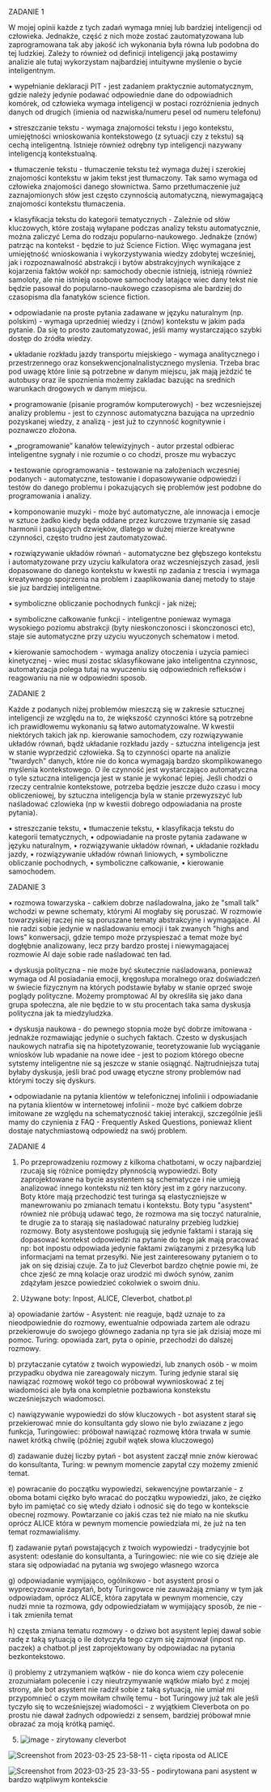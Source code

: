 ZADANIE 1

W mojej opinii każde z tych zadań wymaga mniej lub bardziej inteligencji od człowieka. Jednakże, część z nich może zostać zautomatyzowana lub zaprogramowana tak aby jakość ich wykonania była równa lub podobna do tej ludzkiej. Zależy to również od definicji inteligencji jaką postawimy analizie ale tutaj wykorzystam najbardziej intuitywne myślenie o bycie inteligentnym. 

• wypełnianie deklaracji PIT - jest zadaniem praktycznie automatycznym, gdzie należy jedynie podawać odpowiednie dane do odpowiadnich komórek, od człowieka wymaga inteligencji w postaci rozróżnienia jednych danych od drugich (imienia od nazwiska/numeru pesel od numeru telefonu)

• streszczanie tekstu - wymaga znajomości tekstu i jego kontekstu, umiejętności wnioskowania kontekstowego (z sytuacji czy z tekstu) są cechą inteligentną. Istnieje również odrębny typ inteligencji nazywany inteligencją kontekstualną. 

• tłumaczenie tekstu - tłumaczenie tekstu też wymaga dużej i szerokiej znajomości kontekstu w jakim tekst jest tłumaczony. Tak samo wymaga od człowieka znajomości danego słownictwa. Samo przetłumaczenie już zaznajomionych słów jest często czynnością automatyczną, niewymagającą znajomości kontekstu tłumaczenia. 

• klasyfikacja tekstu do kategorii tematycznych - Zależnie od słów kluczowych, które zostają wyłapane podczas analizy tekstu automatycznie, można zaliczyć Lema do rodzaju popularno-naukowego. Jednakże (znów) patrząc na kontekst - będzie to już Science Fiction. Więc wymagana jest umiejętność wnioskowania i wykorzystywania wiedzy zdobytej wcześniej, jak i rozpoznawalność abstrakcji i bytów abstrakcyjnych wynikające z kojarzenia faktów wokół np: samochody obecnie istnieją, istnieją również samoloty, ale nie istnieją osobowe samochody latające wiec dany tekst nie będzie pasował do popularno-naukowego czasopisma ale bardziej do czasopisma dla fanatyków science fiction. 

• odpowiadanie na proste pytania zadawane w języku naturalnym (np. polskim) - wymaga uprzedniej wiedzy i (znów) kontekstu w jakim pada pytanie. Da się to prosto zautomatyzować, jeśli mamy wystarczająco szybki dostęp do źródła wiedzy. 

• układanie rozkładu jazdy transportu miejskiego - wymaga analitycznego i przestrzennego oraz konsekwencjonalnalistycznego myslenia. Trzeba brac pod uwagę które linie są potrzebne w danym miejscu, jak mają jeżdzić te autobusy oraz ile spoznienia możemy zakladac bazując na srednich warunkach drogowych w danym miejscu. 

• programowanie (pisanie programów komputerowych) - bez wczesniejszej analizy problemu - jest to czynnosc automatyczna bazująca na uprzednio pozyskanej wiedzy, z analizą - jest już to czynność kognitywnie i poznawczo złożona. 

• „programowanie” kanałów telewizyjnych - autor przestal odbierac inteligentne sygnały i nie rozumie o co chodzi, prosze mu wybaczyc

• testowanie oprogramowania - testowanie na założeniach wczesniej podanych - automatyczne, testowanie i dopasowywanie odpowiedzi i testów do danego problemu i pokazujących się problemów jest podobne do programowania i analizy. 

• komponowanie muzyki - może być automatyczne, ale innowacja i emocje w sztuce żadko kiedy będa oddane przez kurczowe trzymanie się zasad harmonii i pasujących dzwięków, dlatego w dużej mierze kreatywne czynności, często trudno jest zautomatyzować.

• rozwiązywanie układów równań - automatyczne bez głębszego kontekstu i automatyzowane przy uzyciu kalkulatora oraz wczesniejszych zasad, jesli dopasowane do danego kontekstu w kwestii np zadania z trescia i wymaga kreatywnego spojrzenia na problem i zaaplikowania danej metody to staje sie juz bardziej inteligentne. 

• symboliczne obliczanie pochodnych funkcji - jak niżej;

• symboliczne całkowanie funkcji - inteligentne poniewaz wymaga wysokiego poziomu abstrakcji (byty nieskonczonosci i skonczonosci etc), staje sie automatyczne przy uzyciu wyuczonych schematow i metod.

• kierowanie samochodem - wymaga analizy otoczenia i uzycia pamieci kinetycznej - wiec musi zostac sklasyfikowane jako inteligentna czynnosc, automatyzacja polega tutaj na wyuczeniu się odpowiednich refleksów i reagowaniu na nie w odpowiedni sposob. 


ZADANIE 2

Każde z podanych niżej problemów mieszczą się w zakresie sztucznej inteligencji ze względu na to, że większość czynności które są potrzebne ich prawidłowemu wykonaniu są łatwo automatyzowalne. W kwestii niektórych takich jak np. kierowanie samochodem, czy rozwiązywanie układów równań, bądź układanie rozkładu jazdy - sztuczna inteligencja jest w stanie wyprzedzić człowieka. Są to czynności oparte na analizie "twardych" danych, które nie do konca wymagają bardzo skomplikowanego myślenia kontekstowego. O ile czynność jest wystarczająco automatyczna o tyle sztuczna inteligencja jest w stanie je wykonać lepiej. Jeśli chodzi o rzeczy centralnie kontekstowe, potrzeba będzie jeszcze dużo czasu i mocy obliczeniowej, by sztuczna inteligencja byla w stanie przewyzszyć lub naśladować czlowieka (np w kwestii dobrego odpowiadania na proste pytania). 

• streszczanie tekstu,
• tłumaczenie tekstu,
• klasyfikacja tekstu do kategorii tematycznych,
• odpowiadanie na proste pytania zadawane w języku naturalnym,
• rozwiązywanie układów równań,
• układanie rozkładu jazdy,
• rozwiązywanie układów równań liniowych,
• symboliczne obliczanie pochodnych,
• symboliczne całkowanie,
• kierowanie samochodem.



ZADANIE 3

• rozmowa towarzyska - całkiem dobrze naśladowalna, jako że "small talk" wchodzi w pewne schematy, którymi AI mogłaby się poruszać. W rozmowie towarzyskiej raczej nie są poruszane tematy abstrakcyjne i wymagające. AI nie radzi sobie jedynie w naśladowaniu emocji i tak zwanych "highs and lows" konwersacji, gdzie tempo może przyspieszać a temat może być dogłębnie analizowany, lecz przy bardzo prostej i niewymagajacej rozmowie AI daje sobie rade naśladować ten ład.

• dyskusja polityczna - nie może być skutecznie naśladowana, ponieważ wymaga od AI posiadania emocji, kręgosłupa moralnego oraz doświadczeń w świecie fizycznym na których podstawie byłaby w stanie oprzeć swoje poglądy polityczne. Możemy promptować AI by określiła się jako dana grupa społeczna, ale nie będzie to w stu procentach taka sama dyskusja polityczna jak ta miedzyludzka.

• dyskusja naukowa - do pewnego stopnia może być dobrze imitowana - jednakże rozmawiając jedynie o suchych faktach. Czesto w dyskusjach naukowych natrafia się na hipotetyzowanie, teoretyzowanie lub wyciąganie wniosków lub wpadanie na nowe idee - jest to poziom którego obecne sytstemy inteligentne nie są jeszcze w stanie osiągnąć. Najtrudniejsza tutaj byłaby dyskusja, jeśli brać pod uwagę etyczne strony problemów nad którymi toczy się dyskurs. 

• odpowiadanie na pytania klientów w telefonicznej infolinii i odpowiadanie na pytania klientów w internetowej infolinii - może być całkiem dobrze imitowane ze względu na schematyczność takiej interakcji, szczególnie jeśli mamy do czynienia z FAQ - Frequently Asked Questions, ponieważ klient dostaje natychmiastową odpowiedź na swój problem. 



ZADANIE 4

1. Po przeprowadzeniu rozmowy z kilkoma chatbotami, w oczy najbardziej rzucają się różnice pomiędzy płynnością wypowiedzi. Boty zaprojektowane na bycie asystentem są schematycze i nie umieją analizować innego kontekstu niż ten który jest im z góry narzucony. Boty które mają przechodzić test turinga są elastyczniejsze w manewrowaniu po zmianach tematu i kontekstu. 
Boty typu "asystent" również nie próbują udawać tego, że rozmowa ma się toczyć naturalnie, te drugie za to starają się naśladować naturalny przebieg ludzkiej rozmowy.
Boty asystentowe posługują się jedynie faktami i starają się dopasować kontekst odpowiedzi na pytanie do tego jak mają pracować np: bot inpostu odpowiada jedynie faktami związanymi z przesyłką lub informacjami na temat przesyłki. Nie jest zainteresowany pytaniem o to jak on się dzisiaj czuje. Za to już Cleverbot bardzo chętnie powie mi, że chce zjeść ze mną kolacje oraz urodzić mi dwóch synów, zanim zdążyłam jeszce powiedzieć cokolwiek o swoim dniu.

2. Używane boty: Inpost, ALICE, Cleverbot, chatbot.pl

a) opowiadanie żartów - Asystent: nie reaguje, bądź uznaje to za nieodpowiednie do rozmowy, ewentualnie odpowiada zartem ale odrazu przekierowuje do swojego głównego zadania np tyra sie jak dzisiaj moze mi pomoc. Turing: opowiada zart, pyta o opinie, przechodzi do dalszej rozmowy.  

b) przytaczanie cytatów z twoich wypowiedzi, lub znanych osób - w moim przypadku obydwa nie zareagowaly niczym. Turing jedynie staral się nawiązać rozmowę wokół tego co próbował wywnioskować z tej wiadomości ale była ona kompletnie pozbawiona konstekstu wcześniejszych wiadomosci. 

c) nawiązywanie wypowiedzi do słów kluczowych - bot asystent starał się przekierować mnie do konsultanta gdy slowo nie bylo zwiazane z jego funkcja, Turingowiec: próbował nawiązać rozmowę która trwała w sumie nawet krótką chwilę (później zgubił wątek słowa kluczowego)

d) zadawanie dużej liczby pytań - bot asystent zaczął mnie znów kierować do konsultanta, Turing: w pewnym momencie zapytał czy możemy zmienić temat.

e) powracanie do początku wypowiedzi, sekwencyjne powtarzanie - z oboma botami ciężko było wracać do początku wypowiedzi, jako, że ciężko było im pamiętać co się wtedy działo i odnosić się do tego w kontekscie obecnej rozmowy. Powtarzanie co jakiś czas też nie miało na nie skutku oprócz ALICE która w pewnym momencie powiedziała mi, że już na ten temat rozmawialiśmy. 

f) zadawanie pytań powstających z twoich wypowiedzi - tradycyjnie bot asystent: odesłanie do konsultanta, a Turingowiec: nie wie co się dzieje ale stara się odpowiadać na pytania wg swojego własnego wzorca

g) odpowiadanie wymijająco, ogólnikowo - bot asystent prosi o wyprecyzowanie zapytań, boty Turingowce nie zauważają zmiany w tym jak odpowiadam, oprócz ALICE, która zapytała w pewnym momencie, czy nudzi mnie ta rozmowa, gdy odpowiedziałam w wymijający sposób, że nie - i tak zmieniła temat

h) częsta zmiana tematu rozmowy - o dziwo bot asystent lepiej dawał sobie radę z taką sytuacją o ile dotyczyła tego czym się zajmował (inpost np. paczek) a chatbot.pl jest zaprojektowany by odpowiadac na pytania bezkontekstowo. 

i) problemy z utrzymaniem wątków - nie do konca wiem czy polecenie zrozumiałam polecenie i czy nieutrzymywanie wątków miało być z mojej strony, ale bot asystent nie radził sobie z taką sytuacją, nie umiał mi przypomnieć o czym mowiłam chwilę temu - bot Turingowy już tak ale jeśli tyczyło się to wcześniejszej wiadomości - z wyjątkiem Cleverbota on po prostu nie dawał żadnych odpowiedzi z sensem, bardziej próbował mnie obrazać za moją krótką pamięć.

5. ![image](https://user-images.githubusercontent.com/59253919/228076020-0ea97adb-3a96-4939-baea-ce550373eb28.png) - zirytowany cleverbot

![Screenshot from 2023-03-25 23-58-11](https://user-images.githubusercontent.com/59253919/228076097-41e47907-9d4d-441b-8227-bb2a31b05b7f.png) - cięta riposta od ALICE

![Screenshot from 2023-03-25 23-33-55](https://user-images.githubusercontent.com/59253919/228076188-1f0e1843-b4d9-4a40-844c-badb3628c028.png) - podirytowana pani asystent w bardzo wątpliwym konteksćie









